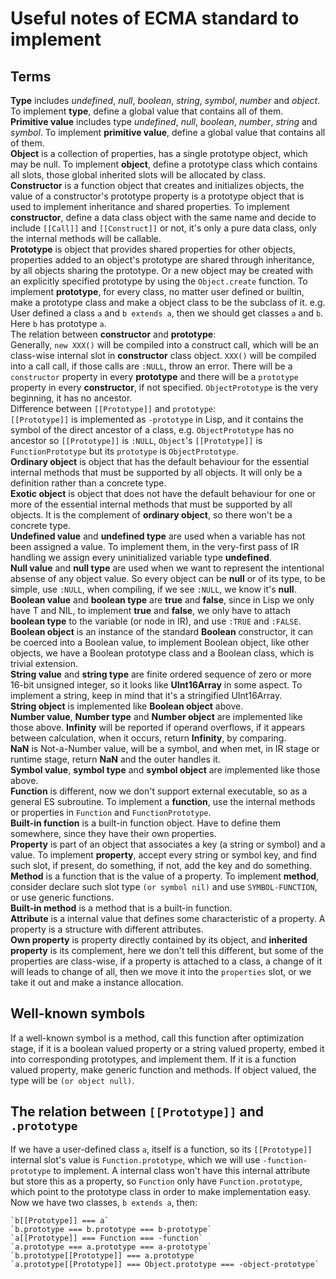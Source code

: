 # Useful notes of ECMA standard to implement

## Terms
**Type** includes *undefined*, *null*, *boolean*, *string*, *symbol*, *number*
and *object*. To implement **type**, define a global value that contains all of
them.  
**Primitive value** includes type *undefined*, *null*, *boolean*, *number*,
*string* and *symbol*. To implement **primitive value**, define a global value
that contains all of them.  
**Object** is a collection of properties, has a single prototype object, which
may be null. To implement **object**, define a prototype class which contains
all slots, those global inherited slots will be allocated by class.  
**Constructor** is a function object that creates and initializes objects,
the value of a constructor's prototype property is a prototype object that is
used to implement inheritance and shared properties. To implement
**constructor**, define a data class object with the same name and decide
to include `[[Call]]` and `[[Construct]]` or not, it's only a pure
data class, only the internal methods will be callable.  
**Prototype** is object that provides shared properties for other objects,
properties added to an object's prototype are shared through inheritance, by
all objects sharing the prototype. Or a new object may be created with an
explicitly specified prototype by using the `Object.create` function.
To implement **prototype**, for every class, no matter user defined or builtin,
make a prototype class and make a object class to be the subclass of it. e.g.
User defined a class `a` and `b extends a`, then we should get classes
`a` and `b`. Here `b` has prototype `a`.  
The relation between **constructor** and **prototype**:  
Generally, `new XXX()` will be compiled into a construct call, which will
be an class-wise internal slot in **constructor** class object. `XXX()` will
be compiled into a call call, if those calls are `:NULL`, throw an error.
There will be a `constructor` property in every **prototype** and there
will be a `prototype` property in every **constructor**, if not specified.
`ObjectPrototype` is the very beginning, it has no ancestor.  
Difference between `[[Prototype]]` and `prototype`:  
`[[Prototype]]` is implemented as `-prototype` in Lisp, and it contains
the symbol of the direct ancestor of a class, e.g. `ObjectPrototype` has no
ancestor so `[[Prototype]]` is `:NULL`, `Object`'s `[[Prototype]]`
is `FunctionPrototype` but its `prototype` is `ObjectPrototype`.  
**Ordinary object** is object that has the default behaviour for the essential
internal methods that must be supported by all objects. It will only be a
definition rather than a concrete type.  
**Exotic object** is object that does not have the default behaviour for one
or more of the essential internal methods that must be supported by all
objects. It is the complement of **ordinary object**, so there won't be a
concrete type.  
**Undefined value** and **undefined type** are used when a variable has not
been assigned a value. To implement them, in the very-first pass of IR handling
we assign every uninitialized variable type **undefined**.  
**Null value** and **null type** are used when we want to represent the
intentional absense of any object value. So every object can be **null** or
of its type, to be simple, use `:NULL`, when compiling, if we see `:NULL`,
we know it's **null**.  
**Boolean value** and **boolean type** are **true** and **false**, since in
Lisp we only have T and NIL, to implement **true** and **false**, we only have
to attach **boolean type** to the variable (or node in IR),
and use `:TRUE` and `:FALSE`.  
**Boolean object** is an instance of the standard **Boolean** constructor,
it can be coerced into a Boolean value, to implement Boolean object, like other
objects, we have a Boolean prototype class and a Boolean class, which is
trivial extension.  
**String value** and **string type** are finite ordered sequence of zero or
more 16-bit unsigned integer, so it looks like **UInt16Array** in some aspect.
To implement a string, keep in mind that it's a stringified UInt16Array.  
**String object** is implemented like **Boolean object** above.  
**Number value**, **Number type** and **Number object** are implemented like
those above.
**Infinity** will be reported if operand overflows, if it appears between
calculation, when it occurs, return **Infinity**, by comparing.  
**NaN** is Not-a-Number value, will be a symbol, and when met, in IR stage
or runtime stage, return **NaN** and the outer handles it.  
**Symbol value**, **symbol type** and **symbol object** are implemented like
those above.  
**Function** is different, now we don't support external executable, so as a
general ES subroutine. To implement a **function**,
use the internal methods or properties in `Function` and `FunctionPrototype`.  
**Built-in function** is a built-in function object.
Have to define them somewhere, since they have their own properties.  
**Property** is part of an object that associates a key (a string or symbol)
and a value. To implement **property**, accept every string or symbol key, and
find such slot, if present, do something, if not, add the key and do something.  
**Method** is a function that is the value of a property. To implement
**method**, consider declare such slot type `(or symbol nil)`
and use `SYMBOL-FUNCTION`, or use generic functions.  
**Built-in method** is a method that is a built-in function.  
**Attribute** is a internal value that defines some characteristic of a
property. A property is a structure with different attributes.  
**Own property** is property directly contained by its object, and
**inherited property** is its complement, here we don't tell this different,
but some of the properties are class-wise, if a property is attached to a
class, a change of it will leads to change of all, then we move it into
the `properties` slot, or we take it out and make a instance allocation.

## Well-known symbols
If a well-known symbol is a method, call this function after optimization
stage, if it is a boolean valued property or a string valued property,
embed it into corresponding prototypes, and implement them. If it is a function
valued property, make generic function and methods. If object valued, the type
will be `(or object null)`.

## The relation between `[[Prototype]]` and `.prototype`
If we have a user-defined class `a`, itself is a function, so its
`[[Prototype]]` internal slot's value is `Function.prototype`, which we
will use `-function-prototype` to implement.
A internal class won't have this internal attribute but store this as a property,
so `Function` only have `Function.prototype`,
which point to the prototype class in order to make implementation easy.
Now we have two classes, `b extends a`, then:  

    `b[[Prototype]] === a`
    `b.prototype === b.prototype === b-prototype`
    `a[[Prototype]] === Function === -function`
    `a.prototype === a.prototype === a-prototype`
    `b.prototype[[Prototype]] === a.prototype`
    `a.prototype[[Prototype]] === Object.prototype === -object-prototype`


